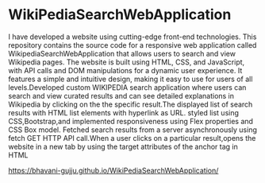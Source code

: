 # WikiPediaSearchWebApplication
I have developed a website using cutting-edge front-end technologies.
This repository contains the source code for a responsive web application called WikipediaSearchWebApplication that allows users to search and view Wikipedia pages. The website is built using HTML, CSS, and JavaScript, with API calls and DOM manipulations for a dynamic user experience. It features a simple and intuitive design, making it easy to use for users of all levels.Developed custom WIKIPEDIA search application where users can search and view curated results and can see detailed explanations in Wikipedia by clicking on the the specific result.The displayed list of search results with HTML list elements with hyperlink as URL. styled list using CSS,Bootstrap,and implemented responsiveness using Flex properties and CSS Box model. Fetched search results from a server asynchronously using fetch GET
HTTP API call.When a user clicks on a particular result,opens the website in a new tab by using the target attributes of the anchor tag in HTML

 https://bhavani-gujju.github.io/WikiPediaSearchWebApplication/
